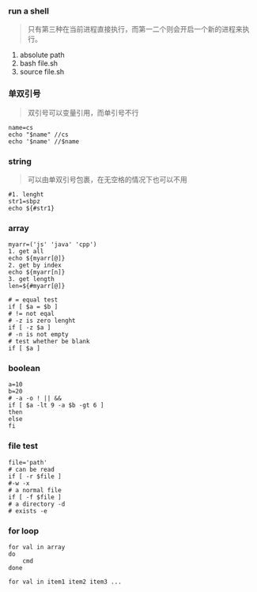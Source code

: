 ### run a shell 
> 只有第三种在当前进程直接执行，而第一二个则会开启一个新的进程来执行。
1. absolute path  
2. bash file.sh
3. source file.sh

### 单双引号
> 双引号可以变量引用，而单引号不行
```
name=cs
echo "$name" //cs
echo '$name' //$name
```

### string
> 可以由单双引号包裹，在无空格的情况下也可以不用
```
#1. lenght
str1=sbpz
echo ${#str1}
```

### array
```
myarr=('js' 'java' 'cpp')
1. get all
echo ${myarr[@]}
2. get by index
echo ${myarr[n]}
3. get length
len=${#myarr[@]}

# = equal test
if [ $a = $b ]
# != not eqal
# -z is zero lenght
if [ -z $a ]
# -n is not empty
# test whether be blank
if [ $a ]
```

### boolean

```
a=10
b=20
# -a -o ! || &&
if [ $a -lt 9 -a $b -gt 6 ]
then
else 
fi

```

### file test
```
file='path'
# can be read
if [ -r $file ]
#-w -x
# a normal file 
if [ -f $file ]
# a directory -d
# exists -e
```


### for loop
```
for val in array
do 
    cmd
done

for val in item1 item2 item3 ...
```
